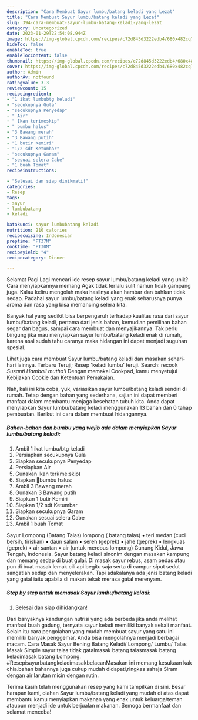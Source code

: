 ```yaml
---
description: "Cara Membuat Sayur lumbu/batang keladi yang Lezat"
title: "Cara Membuat Sayur lumbu/batang keladi yang Lezat"
slug: 394-cara-membuat-sayur-lumbu-batang-keladi-yang-lezat
category: Uncategorized
date: 2023-01-29T22:54:08.944Z
image: https://img-global.cpcdn.com/recipes/c72d845d3222edb4/680x482cq70/sayur-lumbubatang-keladi-foto-resep-utama.jpg
hideToc: false
enableToc: true
enableTocContent: false
thumbnail: https://img-global.cpcdn.com/recipes/c72d845d3222edb4/680x482cq70/sayur-lumbubatang-keladi-foto-resep-utama.jpg
cover: https://img-global.cpcdn.com/recipes/c72d845d3222edb4/680x482cq70/sayur-lumbubatang-keladi-foto-resep-utama.jpg
author: Admin
authorAv: notfound
ratingvalue: 3.3
reviewcount: 15
recipeingredient:
- "1 ikat lumbubtg keladi"
- "secukupnya Gula"
- "secukupnya Penyedap"
- " Air"
- " Ikan terimeskip"
- " bumbu halus"
- "3 Bawang merah"
- "3 Bawang putih"
- "1 butir Kemiri"
- "1/2 sdt Ketumbar"
- "secukupnya Garam"
- "sesuai selera Cabe"
- "1 buah Tomat"
recipeinstructions:

- "Selesai dan siap dinikmati!"
categories:
- Resep
tags:
- sayur
- lumbubatang
- keladi

katakunci: sayur lumbubatang keladi 
nutrition: 210 calories
recipecuisine: Indonesian
preptime: "PT37M"
cooktime: "PT30M"
recipeyield: "4"
recipecategory: Dinner

---
```



Selamat Pagi Lagi mencari ide resep sayur lumbu/batang keladi yang unik? Cara menyiapkannya memang Agak tidak terlalu sulit namun tidak gampang juga. Kalau keliru mengolah maka hasilnya akan hambar dan bahkan tidak sedap. Padahal sayur lumbu/batang keladi yang enak seharusnya punya aroma dan rasa yang bisa memancing selera kita.


Banyak hal yang sedikit bisa berpengaruh terhadap kualitas rasa dari sayur lumbu/batang keladi, pertama dari jenis bahan, kemudian pemilihan bahan segar dan bagus, sampai cara membuat dan menyajikannya. Tak perlu bingung jika mau menyiapkan sayur lumbu/batang keladi enak di rumah, karena asal sudah tahu caranya maka hidangan ini dapat menjadi suguhan spesial.

Lihat juga cara membuat Sayur lumbu/batang keladi dan masakan sehari-hari lainnya. Terbaru Teruji; Resep &#39;keladi lumbu&#39; teruji. Search: recook *Susanti Hambali mutho&#39;i* Dengan memakai Cookpad, kamu menyetujui Kebijakan Cookie dan Ketentuan Pemakaian.


Nah, kali ini kita coba, yuk, variasikan sayur lumbu/batang keladi sendiri di rumah. Tetap dengan bahan yang sederhana, sajian ini dapat memberi manfaat dalam membantu menjaga kesehatan tubuh kita. Anda dapat menyiapkan Sayur lumbu/batang keladi menggunakan 13 bahan dan 0 tahap pembuatan. Berikut ini cara dalam membuat hidangannya.

<!--inarticleads1-->

##### Bahan-bahan dan bumbu yang wajib ada dalam menyiapkan Sayur lumbu/batang keladi:

1. Ambil 1 ikat lumbu/btg keladi
1. Persiapkan secukupnya Gula
1. Siapkan secukupnya Penyedap
1. Persiapkan  Air
1. Gunakan  Ikan teri(me:skip)
1. Siapkan  💢bumbu halus:
1. Ambil 3 Bawang merah
1. Gunakan 3 Bawang putih
1. Siapkan 1 butir Kemiri
1. Siapkan 1/2 sdt Ketumbar
1. Siapkan secukupnya Garam
1. Gunakan sesuai selera Cabe
1. Ambil 1 buah Tomat


Sayur Lompong (Batang Talas) lompong ( batang talas) • teri medan (cuci bersih, tiriskan) • daun salam • sereh (geprek) • jahe (geprek) • lengkuas (geprek) • air santan • air (untuk merebus lompong) Gunung Kidul, Jawa Tengah, Indonesia. Sayur batang keladi sinonim dengan masakan kampung dan memang sedap di buat gulai. Di masak sayur rebus, asam pedas atau pun di buat masak lemak cili api begitu saja serta di campur siput sedut sangatlah sedap dan menyelerakan. Tapi adakalanya ada jenis batang keladi yang gatal iaitu apabila di makan tekak merasa gatal merenyam. 

<!--inarticleads2-->

##### Step by step untuk memasak Sayur lumbu/batang keladi:


1. Selesai dan siap dihidangkan!

Dari banyaknya kandungan nutrisi yang ada berbeda jika anda melihat manfaat buah gadung, ternyata sayur keladi memiliki banyak sekali manfaat. Selain itu cara pengolahan yang mudah membuat sayur yang satu ini memiliki banyak penggemar. Anda bisa mengolahnya menjadi berbagai macam. Cara Masak Sayur Bening Batang Keladi/ Lompong/ Lumbu/ Talas Masak Simple sayur talas tidak gatalmasak batang talasmasak batang keladimasak batang Lompong. #ResepisayurbatangkeladimasakbelacanMasakan ini memang kesukaan kak chia.bahan bahannya juga cukup mudah didapati,ringkas sahaja Siram dengan air larutan micin dengan rutin. 

Terima kasih telah menggunakan resep yang kami tampilkan di sini. Besar harapan kami, olahan Sayur lumbu/batang keladi yang mudah di atas dapat membantu kamu menyiapkan makanan yang enak untuk keluarga/teman ataupun menjadi ide untuk berjualan makanan. Semoga bermanfaat dan selamat mencoba!
